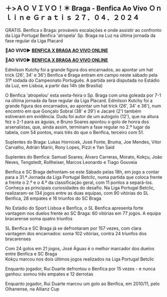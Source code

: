 <h2>＋>ＡＯ ＶＩＶＯ！＊ Braga - Benfica Ao Vivo Ｏｎｌｉｎｅ Ｇｒａｔｉｓ ２７．０４．２０２４</h2>

GRATIS. Benfica x Braga: prováveis escalações e onde assistir ao confronto da Liga Portugal Benfica 'atropela' Sp. Braga na Luz na última jornada da fase regular da Liga Placard

<strong>🔴AO VIVO▶ <a rel="nofollow" href="https://onlinestreamshd.com/pt-soccer/"> BENFICA X BRAGA AO VIVO ONLINE </a></strong>

<strong>🔴AO VIVO▶ <a rel="nofollow" href="https://onlinestreamshd.com/pt-soccer/"> BENFICA X BRAGA AO VIVO ONLINE </a></strong>

Edmilson Kutchy foi a grande figura dos encarnados, ao apontar um hat trick (26', 34' e 36')
Benfica e Braga entram em campo neste sábado pela 31ª rodada do Campeonato Português. A partida será disputada no Estádio da Luz, em Lisboa, a partir das 14h (de Brasília)

O Benfica 'atropelou' esta sexta-feira o Sp. Braga com uma goleada por 7-1 na última jornada da fase regular da Liga Placard. Edmilson Kutchy foi a grande figura dos encarnados, ao apontar um hat trick (26', 34' e 36'), num encontro em que Gonçalo Sobral (38' e 39') e Jacaré (2') também estiveram em evidência. Dudu foi autor de um autogolo (12'), que na altura fez o 2-1 para as águias, e Bruno Soares apontou o golo de honra dos arsenalistas, que, ainda assim, terminam a fase regular no 2.º lugar da tabela, com 54 pontos, mais três do que o Benfica, terceiro com 51.

Suplentes do Braga: Lukas Hornicek, José Fonte, Bruma, Joe Mendes, Vitor Carvalho, Adrián Marín, Rony Lopes, Pizzi e Yan Said

Suplentes do Benfica: Samuel Soares; Álvaro Carreras, Morato, Kokçu, João Neves, Tengstedt, Rollheiser, Marcos Leonardo e Tiago Gouveia

Benfica e SC Braga defrontam-se este Sábado pelas 18h, em jogo a contar para a 31.ª Jornada da Liga Portugal Betclic, numa partida que coloca frente a frente o 2.º e o 4.º da classificação geral, com 11 pontos a separá-los. Conheça as principais curiosidades do desafio. Na Liga Portugal Betclic, realizaram-se 134 jogos entre as duas equipas, com 90 vitórias do SL Benfica, 28 empates e 16 triunfos do SC Braga 

No Estádio do Sport Lisboa e Benfica, o SL Benfica apresenta forte vantagem nos duelos frente ao SC Braga: 60 vitórias em 77 jogos. A equipa bracarense soma quatro triunfos   

SL Benfica e SC Braga já se defrontaram por 157 vezes, com clara vantagem dos encarnados: soma 102 vitórias, contra 24 triunfos dos bracarenses

Com 24 golos em 21 jogos, José Águas é o melhor marcador dos duelos entre Benfica e SC Braga   
Kokçu marcou nos dois últimos jogos realizados na Liga Portugal Betclic   

Enquanto jogador, Rui Duarte defrontou o Benfica por 15 vezes - e nunca ganhou: somou três empates e 12 derrotas   

Enquanto jogador, Rui Duarte marcou um golo ao Benfica, em 2010/11, pelo Olhanense, na Allianz Cup

